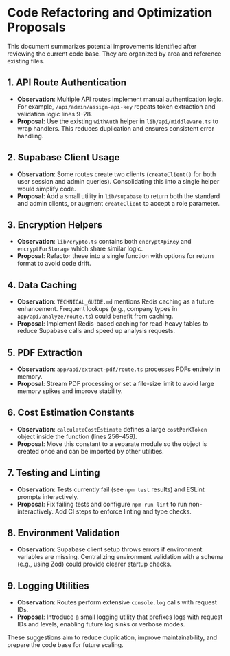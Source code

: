 # Code Refactoring and Optimization Proposals

This document summarizes potential improvements identified after reviewing the current code base. They are organized by area and reference existing files.

## 1. API Route Authentication

- **Observation**: Multiple API routes implement manual authentication logic. For example, `/api/admin/assign-api-key` repeats token extraction and validation logic lines 9–28.
- **Proposal**: Use the existing `withAuth` helper in `lib/api/middleware.ts` to wrap handlers. This reduces duplication and ensures consistent error handling.

## 2. Supabase Client Usage

- **Observation**: Some routes create two clients (`createClient()` for both user session and admin queries). Consolidating this into a single helper would simplify code.
- **Proposal**: Add a small utility in `lib/supabase` to return both the standard and admin clients, or augment `createClient` to accept a role parameter.

## 3. Encryption Helpers

- **Observation**: `lib/crypto.ts` contains both `encryptApiKey` and `encryptForStorage` which share similar logic.
- **Proposal**: Refactor these into a single function with options for return format to avoid code drift.

## 4. Data Caching

- **Observation**: `TECHNICAL_GUIDE.md` mentions Redis caching as a future enhancement. Frequent lookups (e.g., company types in `app/api/analyze/route.ts`) could benefit from caching.
- **Proposal**: Implement Redis-based caching for read-heavy tables to reduce Supabase calls and speed up analysis requests.

## 5. PDF Extraction

- **Observation**: `app/api/extract-pdf/route.ts` processes PDFs entirely in memory.
- **Proposal**: Stream PDF processing or set a file-size limit to avoid large memory spikes and improve stability.

## 6. Cost Estimation Constants

- **Observation**: `calculateCostEstimate` defines a large `costPerKToken` object inside the function (lines 256–459).
- **Proposal**: Move this constant to a separate module so the object is created once and can be imported by other utilities.

## 7. Testing and Linting

- **Observation**: Tests currently fail (see `npm test` results) and ESLint prompts interactively.
- **Proposal**: Fix failing tests and configure `npm run lint` to run non-interactively. Add CI steps to enforce linting and type checks.

## 8. Environment Validation

- **Observation**: Supabase client setup throws errors if environment variables are missing. Centralizing environment validation with a schema (e.g., using Zod) could provide clearer startup checks.

## 9. Logging Utilities

- **Observation**: Routes perform extensive `console.log` calls with request IDs.
- **Proposal**: Introduce a small logging utility that prefixes logs with request IDs and levels, enabling future log sinks or verbose modes.

These suggestions aim to reduce duplication, improve maintainability, and prepare the code base for future scaling.
